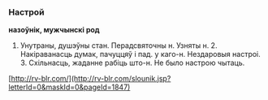 ### Настрой
**назоўнік, мужчынскі род**

1. Унутраны, душэўны стан. Перадсвяточны н. Узняты н. 2. Накіраванасць думак, пачуццяў і пад. у каго-н. Нездаровыя настроі. 3. Схільнасць, жаданне рабіць што-н. Не было настрою чытаць.

<a rel="author">[http://rv-blr.com/](http://rv-blr.com/slounik.jsp?letterId=0&maskId=0&pageId=1847)</a>
